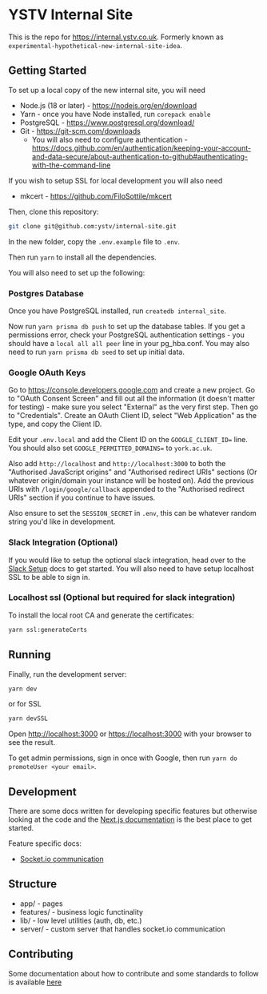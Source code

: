 # YSTV Internal Site

This is the repo for https://internal.ystv.co.uk.
Formerly known as `experimental-hypothetical-new-internal-site-idea`.

## Getting Started

To set up a local copy of the new internal site, you will need

- Node.js (18 or later) - https://nodejs.org/en/download
- Yarn - once you have Node installed, run `corepack enable`
- PostgreSQL - https://www.postgresql.org/download/
- Git - https://git-scm.com/downloads
  - You will also need to configure authentication - https://docs.github.com/en/authentication/keeping-your-account-and-data-secure/about-authentication-to-github#authenticating-with-the-command-line

If you wish to setup SSL for local development you will also need

- mkcert - https://github.com/FiloSottile/mkcert

Then, clone this repository:

```sh
git clone git@github.com:ystv/internal-site.git
```

In the new folder, copy the `.env.example` file to `.env`.

Then run `yarn` to install all the dependencies.

You will also need to set up the following:

### Postgres Database

Once you have PostgreSQL installed, run `createdb internal_site`.

Now run `yarn prisma db push` to set up the database tables.
If you get a permissions error, check your PostgreSQL authentication settings - you should have a `local all all peer` line in your pg_hba.conf.
You may also need to run `yarn prisma db seed` to set up initial data.

### Google OAuth Keys

Go to https://console.developers.google.com and create a new project.
Go to "OAuth Consent Screen" and fill out all the information (it doesn't matter for testing) - make sure you select "External" as the very first step.
Then go to "Credentials".
Create an OAuth Client ID, select "Web Application" as the type, and copy the Client ID.

Edit your `.env.local` and add the Client ID on the `GOOGLE_CLIENT_ID=` line. You should also set `GOOGLE_PERMITTED_DOMAINS=` to `york.ac.uk`.

Also add `http://localhost` and `http://localhost:3000` to both the "Authorised JavaScript origins" and "Authorised redirect URIs" sections (Or whatever origin/domain your instance will be hosted on). Add the previous URIs with `/login/google/callback` appended to the "Authorised redirect URIs" section if you continue to have issues.

Also ensure to set the `SESSION_SECRET` in `.env`, this can be whatever random string you'd like in development.

### Slack Integration (Optional)

If you would like to setup the optional slack integration, head over to the [Slack Setup](/docs/setup_slack.md) docs to get started. You will also need to have setup localhost SSL to be able to sign in.

### Localhost ssl (Optional but required for slack integration)

To install the local root CA and generate the certificates:

```bash
yarn ssl:generateCerts
```

## Running

Finally, run the development server:

```bash
yarn dev
```

or for SSL

```bash
yarn devSSL
```

Open [http://localhost:3000](http://localhost:3000) or [https://localhost:3000](https://localhost:3000) with your browser to see the result.

To get admin permissions, sign in once with Google, then run `yarn do promoteUser <your email>`.

## Development

There are some docs written for developing specific features but otherwise looking at the code and the [Next.js documentation](https://nextjs.org/docs) is the best place to get started.

Feature specific docs:

- [Socket.io communication](/docs/development/implementing_socket_io.md)

## Structure

- app/ - pages
- features/ - business logic functinality
- lib/ - low level utilities (auth, db, etc.)
- server/ - custom server that handles socket.io communication

## Contributing

Some documentation about how to contribute and some standards to follow is available [here](/docs/contributing.md)

